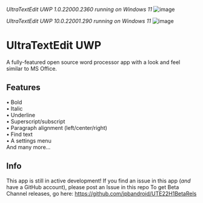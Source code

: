 *UltraTextEdit UWP 1.0.22000.2360 running on Windows 11*
![image](https://github.com/jpbandroid/UltraTextEdit-UWP/assets/100033309/1b933639-5ccb-41c9-9bea-782d6849acf0)

*UltraTextEdit UWP 10.0.22001.290 running on Windows 11*
![image](https://github.com/jpbandroid/UltraTextEdit-UWP/assets/100033309/89bc3855-45f4-4b8f-9a0d-77651ac5451a)


# UltraTextEdit UWP

A fully-featured open source word processor app with a look and feel similar to MS Office.

## Features
• Bold</br>
• Italic </br>
• Underline </br>
• Superscript/subscript </br>
• Paragraph alignment (left/center/right) </br>
• Find text </br>
• A settings menu </br>
And many more...
## Info
This app is still in active development!
If you find an issue in this app (*and* have a GitHub account), please post an Issue in this repo
To get Beta Channel releases, go here: https://github.com/jpbandroid/UTE22H1BetaRels
